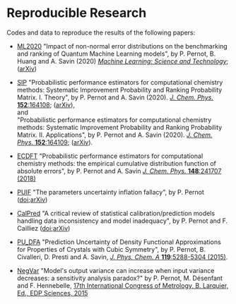 # Reproducible Research

Codes and data to reproduce the results of the following papers:

* [ML2020](https://github.com/ppernot/ML2020)
"Impact of non-normal error distributions on the benchmarking and ranking of Quantum Machine Learning models", by P. Pernot, B. Huang and A. Savin (2020) [_Machine Learning: Science and Technology_](https://doi.org/10.1088/2632-2153/aba184); ([arXiv](https://arxiv.org/abs/2004.02524))

* [SIP](https://github.com/ppernot/SIP)
  "Probabilistic performance estimators for computational chemistry methods: 
  Systematic Improvement Probability and Ranking Probability Matrix. I. Theory", 
  by P. Pernot and A. Savin (2020).
  [_J. Chem. Phys._ __152__:164108](http://dx.doi.org/10.1063/5.0006202);
  ([arXiv](https://arxiv.org/abs/2003.00987)),    
  and    
  "Probabilistic performance estimators for computational chemistry methods: 
  Systematic Improvement Probability and Ranking Probability Matrix. II. Applications", 
  by P. Pernot and A. Savin (2020).
  [_J. Chem. Phys._ __152__:164109](http://dx.doi.org/10.1063/5.0006204);
  ([arXiv](https://arxiv.org/abs/2003.01572)).

* [ECDFT](https://github.com/ppernot/ECDFT) 
  "Probabilistic performance estimators for computational chemistry methods: the empirical cumulative distribution function of absolute errors", by P. Pernot and A. Savin [_J. Chem. Phys._ __148__:241707 (2018)](http://dx.doi.org/10.1063/1.5016248)     
  
* [PUIF](https://github.com/ppernot/PUIF) 
  "The parameters uncertainty inflation fallacy", by P. Pernot ([doi](http://dx.doi.org/10.1063/1.4994654);[arXiv](https://arxiv.org/abs/1611.04295))
  
* [CalPred](https://github.com/ppernot/CalPred) 
  "A critical review of statistical calibration/prediction models handling data inconsistency and model  inadequacy", by P. Pernot and F. Cailliez ([doi](http://dx.doi.org/10.1002/aic.15781);[arXiv](https://arxiv.org/abs/1611.04376))

* [PU_DFA](./PU_DFA)
  "Prediction Uncertainty of Density Functional Approximations for Properties of Crystals with Cubic Symmetry", 
  by P. Pernot, B. Civalleri, D. Presti and A. Savin, 
  [_J. Phys. Chem. A_ __119__:5288-5304 (2015)](http://dx.doi.org/10.1021/jp509980w).

* [NegVar](./NegVar)
  "Model's output variance can increase when input variance decreases: a sensitivity analysis paradox?"
  by P. Pernot, M. Désenfant and F. Hennebelle,
  [17th International Congress of Metrology, B. Larquier, Ed., EDP Sciences, 2015](http://dx.doi.org/10.1051/metrology/20150002004)
